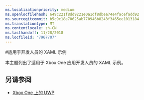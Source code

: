 ```yaml
---
ms.localizationpriority: medium
ms.openlocfilehash: 649c221f8dd9221e0a1df8dbea74e4facefadd92
ms.sourcegitcommit: b5c9c18e70625ab770946b8243f3465ee1013184
ms.translationtype: MT
ms.contentlocale: zh-CN
ms.lasthandoff: 11/28/2018
ms.locfileid: "7967707"
---
```

#<a name="xaml-samples-for-developers"></a>适用于开发人员的 XAML 示例

本主题列出了适用于 Xbox One 应用开发人员的 XAML 示例。

## <a name="see-also"></a>另请参阅
- [Xbox One 上的 UWP](index.md)

